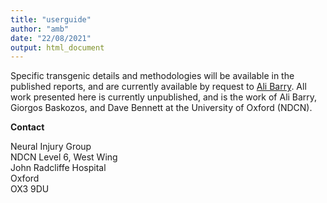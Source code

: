 ```yaml
---
title: "userguide"
author: "amb"
date: "22/08/2021"
output: html_document
---
```


Specific transgenic details and methodologies will be available in the published reports, and are currently available by request to [Ali Barry](https://www.ndcn.ox.ac.uk/team/allison-barry). All work presented here is currently unpublished, and is the work of Ali Barry, Giorgos Baskozos, and Dave Bennett at the University of Oxford (NDCN).

**Contact**

Neural Injury Group  
NDCN Level 6, West Wing  
John Radcliffe Hospital  
Oxford   
OX3 9DU  


